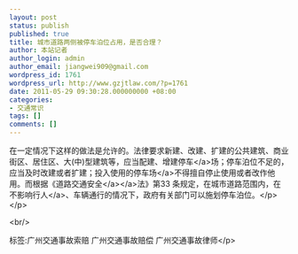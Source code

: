 ```yaml
---
layout: post
status: publish
published: true
title: 城市道路两侧被停车泊位占用，是否合理？
author: 本站记者
author_login: admin
author_email: jiangwei909@gmail.com
wordpress_id: 1761
wordpress_url: http://www.gzjtlaw.com/?p=1761
date: 2011-05-29 09:30:28.000000000 +08:00
categories:
- 交通常识
tags: []
comments: []
---
```

<p><p>在一定情况下这样的做法是允许的。法律要求新建、改建、扩建的公共建筑、商业街区、居住区、大(中)型建筑等，应当配建、增建<a>停车<&#47;a>场；停车泊位不足的，应当及时改建或者扩建；投入使用的<a>停车场<&#47;a>不得擅自停止使用或者改作他用。而根据《<a>道路<a>交通安全<&#47;a><&#47;a>法》第33 条规定，在城市道路范围内，在不影响<a>行人<&#47;a>、车辆通行的情况下，政府有关部门可以施划停车泊位。<&#47;p><&#47;p><br&#47;><p>标签:广州交通事故索赔 广州交通事故赔偿 广州交通事故律师<&#47;p>
